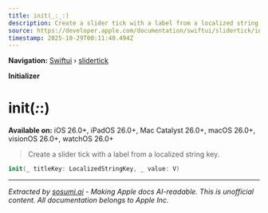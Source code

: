 ```yaml
---
title: init(_:_:)
description: Create a slider tick with a label from a localized string key.
source: https://developer.apple.com/documentation/swiftui/slidertick/init(_:_:)
timestamp: 2025-10-29T00:11:40.494Z
---
```


**Navigation:** [Swiftui](/documentation/swiftui) › [slidertick](/documentation/swiftui/slidertick)

**Initializer**

# init(_:_:)

**Available on:** iOS 26.0+, iPadOS 26.0+, Mac Catalyst 26.0+, macOS 26.0+, visionOS 26.0+, watchOS 26.0+

> Create a slider tick with a label from a localized string key.

```swift
init(_ titleKey: LocalizedStringKey, _ value: V)
```

---

*Extracted by [sosumi.ai](https://sosumi.ai) - Making Apple docs AI-readable.*
*This is unofficial content. All documentation belongs to Apple Inc.*
